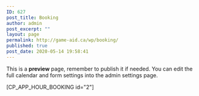 ```yaml
---
ID: 627
post_title: Booking
author: admin
post_excerpt: ""
layout: page
permalink: http://game-aid.ca/wp/booking/
published: true
post_date: 2020-05-14 19:58:41
---
```

This is a <b>preview</b> page, remember to publish it if needed. You can edit the full calendar and form settings into the admin settings page.

[CP_APP_HOUR_BOOKING id="2"]